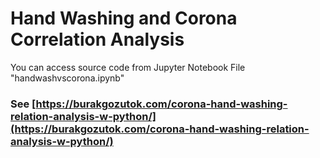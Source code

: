 # Hand Washing and Corona Correlation Analysis

You can access source code from Jupyter Notebook File "handwashvscorona.ipynb"

### See [https://burakgozutok.com/corona-hand-washing-relation-analysis-w-python/](https://burakgozutok.com/corona-hand-washing-relation-analysis-w-python/)

